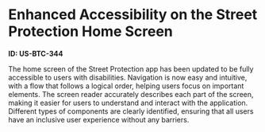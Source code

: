 # Enhanced Accessibility on the Street Protection Home Screen

**ID: US-BTC-344**

The home screen of the Street Protection app has been updated to be fully accessible to users with disabilities. Navigation is now easy and intuitive, with a flow that follows a logical order, helping users focus on important elements. The screen reader accurately describes each part of the screen, making it easier for users to understand and interact with the application. Different types of components are clearly identified, ensuring that all users have an inclusive user experience without any barriers.